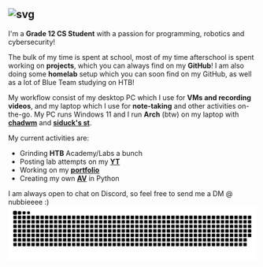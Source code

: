 ## ![svg](https://readme-typing-svg.herokuapp.com?font=B612+Mono&duration=2500&pause=1000&color=FFFFFF&width=435&lines=Hey+there%2C+I'm+Nubb.)

I'm a **Grade 12 CS Student** with a passion for programming, robotics and cybersecurity!

The bulk of my time is spent at school, most of my time afterschool is spent working on **projects**, which you can always find on my **GitHub**! I am also doing some **homelab** setup which you can soon find on my GitHub, as well as a lot of Blue Team studying on HTB! 

My workflow consist of my desktop PC which I use for **VMs and recording videos**, and my laptop which I use for **note-taking** and other activities on-the-go. My PC runs Windows 11 and I run **Arch** (btw) on my laptop with [**chadwm**](https://github.com/siduck/chadwm) and [**siduck's st**](https://github.com/siduck/st).

My current activities are:
* Grinding **HTB** Academy/Labs a bunch
* Posting lab attempts on my [**YT**](https://www.youtube.com/@0xnubb)
* Working on my [**portfolio**](https://github.com/nubbsterr/web)
* Creating my own [**AV**](https://github.com/nubbsterr/Eurofighter) in Python

I am always open to chat on Discord, so feel free to send me a DM @ nubbieeee :)
![Snake Contrib. Graph!](https://github.com/nubbsterr/nubbsterr/blob/output/github-contribution-grid-snake-dark.svg)
